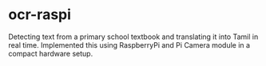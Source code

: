 # ocr-raspi
Detecting text from a primary school textbook and translating it into Tamil in real time. Implemented this using RaspberryPi and Pi Camera module in a compact hardware setup.
